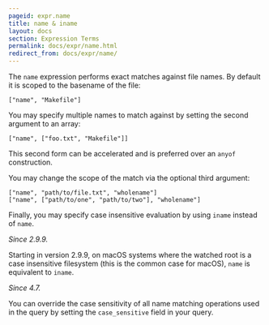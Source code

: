 ```yaml
---
pageid: expr.name
title: name & iname
layout: docs
section: Expression Terms
permalink: docs/expr/name.html
redirect_from: docs/expr/name/
---
```


The `name` expression performs exact matches against file names.  By default it
is scoped to the basename of the file:

    ["name", "Makefile"]

You may specify multiple names to match against by setting the second argument
to an array:

    ["name", ["foo.txt", "Makefile"]]

This second form can be accelerated and is preferred over an `anyof`
construction.

You may change the scope of the match via the optional third argument:

    ["name", "path/to/file.txt", "wholename"]
    ["name", ["path/to/one", "path/to/two"], "wholename"]

Finally, you may specify case insensitive evaluation by using `iname` instead
of `name`.

*Since 2.9.9.*

Starting in version 2.9.9, on macOS systems where the watched root is a case
insensitive filesystem (this is the common case for macOS), `name` is equivalent
to `iname`.

*Since 4.7.*

You can override the case sensitivity of all name matching operations used
in the query by setting the `case_sensitive` field in your query.

